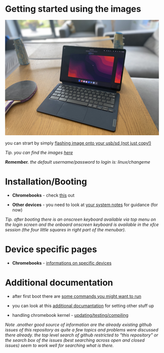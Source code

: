 # Getting started using the images

![chromebook](./assets/chromebook.jpeg)

you can strart by simply [flashing image onto your usb/sd (not just copy!)](./flashing.md)

_Tip. you can find the images [here](../readme.md)_

_**Remember.** the default username/password to login is: linux/changeme_

# Installation/Booting

- **Chromebooks** - check [this](./chromebooks/readme.md) out

- **Other devices** - you need to look at [your system notes](../readme.md) for guidance (for now)

_Tip. after booting there is an onscreen keyboard available via top menu on the login screen and the onboard onscreen keyboard is available in the xfce session (the four little squares in right part of the menubar)._

# Device specific pages

- **Chromebooks** - [informations on specific devices](./chromebooks/systems/readme.md)

# Additional documentation

- after first boot there are [some commands you might want to run](./first-boot.md)

- you can look at this [additional documantation](./postinst/readme.md) for setting other stuff up

- handling chromebook kernel - [updating/testing/compiling](./chromebooks/kernel/readme.md)

_Note .another good source of information are the already existing github issues of
this repository as quite a few topics and problems were discussed there
already. the top level search of github restricted to "this repository" or
the search box of the issues (best searching across open and closed issues)
seem to work well for searching what is there._